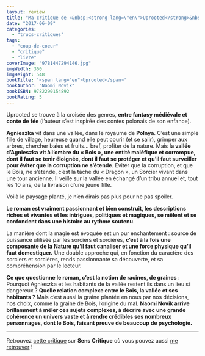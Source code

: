 ```yaml
---
layout: review
title: "Ma critique de «&nbsp;<strong lang=\"en\">Uprooted</strong>&nbsp;» de <em>Naomi Novik</em>"
date: "2017-06-09"
categories: 
  - "trucs-critiques"
tags: 
  - "coup-de-coeur"
  - "critique"
  - "livre"
coverImage: "9781447294146.jpg"
imgWidth: 360
imgHeight: 548
bookTitle: '<span lang="en">Uprooted</span>'
bookAuthor: "Naomi Novik"
bookISBN: 9782290154892  
bookRating: 5
---
```


Uprooted se trouve à la croisée des genres, **entre fantasy médiévale et conte de fée** (l’auteur s’est inspirée des contes polonais de son enfance).

**Agnieszka** vit dans une vallée, dans le royaume de **Polnya**. C’est une simple fille de village, heureuse quand elle peut courir (et se salir), grimper aux arbres, chercher baies et fruits... bref, profiter de la nature. Mais **la vallée d’Agnieszka vit à l’ombre du « Bois », une entité maléfique et corrompue, dont il faut se tenir éloignée, dont il faut se protéger et qu’il faut surveiller pour éviter que la corruption ne s’étende**. Éviter que la corruption, et que le Bois, ne s’étende, c’est la tâche du « Dragon », un Sorcier vivant dans une tour ancienne. Il veille sur la vallée en échangé d’un tribu annuel et, tout les 10 ans, de la livraison d’une jeune fille.

Voilà le paysage planté, je n’en dirais pas plus pour ne pas spoiler.

**Le roman est vraiment passionnant et bien construit, les descriptions riches et vivantes et les intrigues, politiques et magiques, se mêlent et se confondent dans une histoire au rythme soutenu**.

La manière dont la magie est évoquée est un pur enchantement : source de puissance utilisée par les sorciers et sorcières, **c’est à la fois une composante de la Nature qu’il faut canaliser et une force physique qu’il faut domestiquer.** Une double approche qui, en fonction du caractère des sorciers et sorcières, rends passionnante sa découverte, et sa compréhension par le lecteur.

**Ce que questionne le roman, c’est la notion de racines, de graines** : Pourquoi Agnieszka et les habitants de la vallée restent ils dans un lieu si dangereux ? **Quelle relation complexe entre le Bois, la vallée et ses habitants ?** Mais c’est aussi la graine plantée en nous par nos décisions, nos choix, comme la graine de Bois, l’origine du mal. **Naomi Novik arrive brillamment à mêler ces sujets complexes, à décrire avec une grande cohérence un univers vaste et à rendre crédibles ses nombreux personnages, dont le Bois, faisant preuve de beaucoup de psychologie.**

* * *

Retrouvez [cette critique](https://www.senscritique.com/livre/Deracinee/critique/129950971) sur **Sens Critique** où vous pouvez aussi [me retrouver](http://www.senscritique.com/Arnaud_Malon) !
